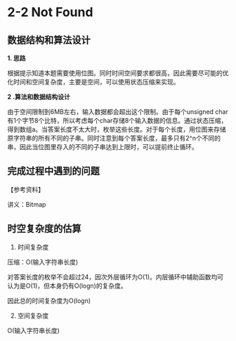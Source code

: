 # 2-2 Not Found

## 数据结构和算法设计

**1. 思路**

根据提示知道本题需要使用位图。同时时间空间要求都很高，因此需要尽可能的优化时间和空间复杂度，主要是空间，可以使用状态压缩来实现。

**2 .算法和数据结构设计**

由于空间限制到6MB左右，输入数据都会超出这个限制。由于每个unsigned char有1个字节8个比特，所以考虑每个char存储8个输入数据的信息。通过状态压缩，得到数组a。当答案长度不太大时，枚举这些长度。对于每个长度，用位图来存储原字符串的所有不同的子串。同时注意到每个答案长度，最多只有2^n个不同的串，因此当位图里存入的不同的子串达到上限时，可以提前终止循环。

## 完成过程中遇到的问题

【参考资料】

讲义：Bitmap

## 时空复杂度的估算

1.  时间复杂度

压缩：O(输入字符串长度)

对答案长度的枚举不会超过24，因次外层循环为O(1)。内层循环中辅助函数均可认为是O(1)，但本身仍有O(logn)的复杂度。

因此总的时间复杂度为O(logn)

2.  空间复杂度

O(输入字符串长度)